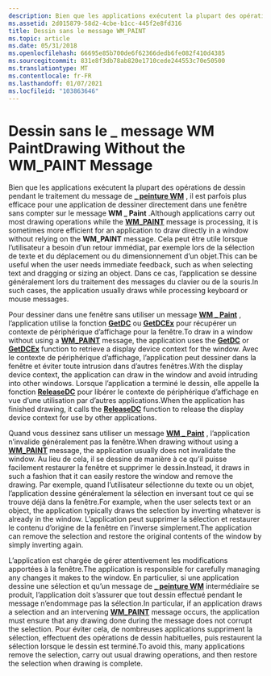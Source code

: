 ```yaml
---
description: Bien que les applications exécutent la plupart des opérations de dessin pendant le \_ traitement du message de peinture WM, il est parfois plus efficace pour une application de dessiner directement dans une fenêtre sans compter sur le \_ message WM Paint.
ms.assetid: 2d015879-58d2-4cbe-b1cc-445f2e8fd316
title: Dessin sans le message WM_PAINT
ms.topic: article
ms.date: 05/31/2018
ms.openlocfilehash: 66695e85b700de6f62366dedb6fe082f410d4385
ms.sourcegitcommit: 831e8f3db78ab820e1710cede244553c70e50500
ms.translationtype: MT
ms.contentlocale: fr-FR
ms.lasthandoff: 01/07/2021
ms.locfileid: "103863646"
---
```

# <a name="drawing-without-the-wm_paint-message"></a><span data-ttu-id="1623b-103">Dessin sans le \_ message WM Paint</span><span class="sxs-lookup"><span data-stu-id="1623b-103">Drawing Without the WM\_PAINT Message</span></span>

<span data-ttu-id="1623b-104">Bien que les applications exécutent la plupart des opérations de dessin pendant le traitement du message de [**\_ peinture WM**](wm-paint.md) , il est parfois plus efficace pour une application de dessiner directement dans une fenêtre sans compter sur le message **WM \_ Paint** .</span><span class="sxs-lookup"><span data-stu-id="1623b-104">Although applications carry out most drawing operations while the [**WM\_PAINT**](wm-paint.md) message is processing, it is sometimes more efficient for an application to draw directly in a window without relying on the **WM\_PAINT** message.</span></span> <span data-ttu-id="1623b-105">Cela peut être utile lorsque l’utilisateur a besoin d’un retour immédiat, par exemple lors de la sélection de texte et du déplacement ou du dimensionnement d’un objet.</span><span class="sxs-lookup"><span data-stu-id="1623b-105">This can be useful when the user needs immediate feedback, such as when selecting text and dragging or sizing an object.</span></span> <span data-ttu-id="1623b-106">Dans ce cas, l’application se dessine généralement lors du traitement des messages du clavier ou de la souris.</span><span class="sxs-lookup"><span data-stu-id="1623b-106">In such cases, the application usually draws while processing keyboard or mouse messages.</span></span>

<span data-ttu-id="1623b-107">Pour dessiner dans une fenêtre sans utiliser un message [**WM \_ Paint**](wm-paint.md) , l’application utilise la fonction [**GetDC**](/windows/desktop/api/Winuser/nf-winuser-getdc) ou [**GetDCEx**](/windows/desktop/api/Winuser/nf-winuser-getdcex) pour récupérer un contexte de périphérique d’affichage pour la fenêtre.</span><span class="sxs-lookup"><span data-stu-id="1623b-107">To draw in a window without using a [**WM\_PAINT**](wm-paint.md) message, the application uses the [**GetDC**](/windows/desktop/api/Winuser/nf-winuser-getdc) or [**GetDCEx**](/windows/desktop/api/Winuser/nf-winuser-getdcex) function to retrieve a display device context for the window.</span></span> <span data-ttu-id="1623b-108">Avec le contexte de périphérique d’affichage, l’application peut dessiner dans la fenêtre et éviter toute intrusion dans d’autres fenêtres.</span><span class="sxs-lookup"><span data-stu-id="1623b-108">With the display device context, the application can draw in the window and avoid intruding into other windows.</span></span> <span data-ttu-id="1623b-109">Lorsque l’application a terminé le dessin, elle appelle la fonction [**ReleaseDC**](/windows/desktop/api/Winuser/nf-winuser-releasedc) pour libérer le contexte de périphérique d’affichage en vue d’une utilisation par d’autres applications.</span><span class="sxs-lookup"><span data-stu-id="1623b-109">When the application has finished drawing, it calls the [**ReleaseDC**](/windows/desktop/api/Winuser/nf-winuser-releasedc) function to release the display device context for use by other applications.</span></span>

<span data-ttu-id="1623b-110">Quand vous dessinez sans utiliser un message [**WM \_ Paint**](wm-paint.md) , l’application n’invalide généralement pas la fenêtre.</span><span class="sxs-lookup"><span data-stu-id="1623b-110">When drawing without using a [**WM\_PAINT**](wm-paint.md) message, the application usually does not invalidate the window.</span></span> <span data-ttu-id="1623b-111">Au lieu de cela, il se dessine de manière à ce qu’il puisse facilement restaurer la fenêtre et supprimer le dessin.</span><span class="sxs-lookup"><span data-stu-id="1623b-111">Instead, it draws in such a fashion that it can easily restore the window and remove the drawing.</span></span> <span data-ttu-id="1623b-112">Par exemple, quand l’utilisateur sélectionne du texte ou un objet, l’application dessine généralement la sélection en inversant tout ce qui se trouve déjà dans la fenêtre.</span><span class="sxs-lookup"><span data-stu-id="1623b-112">For example, when the user selects text or an object, the application typically draws the selection by inverting whatever is already in the window.</span></span> <span data-ttu-id="1623b-113">L’application peut supprimer la sélection et restaurer le contenu d’origine de la fenêtre en l’inverse simplement.</span><span class="sxs-lookup"><span data-stu-id="1623b-113">The application can remove the selection and restore the original contents of the window by simply inverting again.</span></span>

<span data-ttu-id="1623b-114">L’application est chargée de gérer attentivement les modifications apportées à la fenêtre.</span><span class="sxs-lookup"><span data-stu-id="1623b-114">The application is responsible for carefully managing any changes it makes to the window.</span></span> <span data-ttu-id="1623b-115">En particulier, si une application dessine une sélection et qu’un message de [**\_ peinture WM**](wm-paint.md) intermédiaire se produit, l’application doit s’assurer que tout dessin effectué pendant le message n’endommage pas la sélection.</span><span class="sxs-lookup"><span data-stu-id="1623b-115">In particular, if an application draws a selection and an intervening [**WM\_PAINT**](wm-paint.md) message occurs, the application must ensure that any drawing done during the message does not corrupt the selection.</span></span> <span data-ttu-id="1623b-116">Pour éviter cela, de nombreuses applications suppriment la sélection, effectuent des opérations de dessin habituelles, puis restaurent la sélection lorsque le dessin est terminé.</span><span class="sxs-lookup"><span data-stu-id="1623b-116">To avoid this, many applications remove the selection, carry out usual drawing operations, and then restore the selection when drawing is complete.</span></span>

 

 



